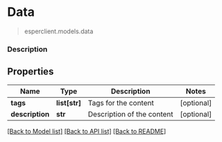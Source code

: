 # Data
> esperclient.models.data

### Description

## Properties
Name | Type | Description | Notes
------------ | ------------- | ------------- | -------------
**tags** | **list[str]** | Tags for the content | [optional] 
**description** | **str** | Description of the content | [optional] 

[[Back to Model list]](../README.md#documentation-for-models) [[Back to API list]](../README.md#documentation-for-api-endpoints) [[Back to README]](../README.md)


